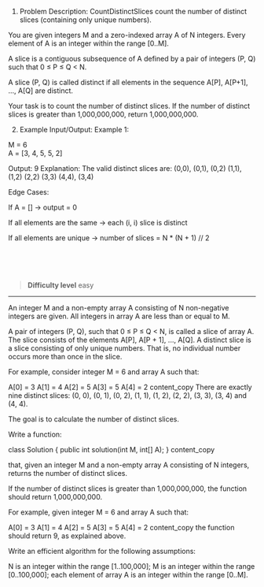 1. Problem Description: CountDistinctSlices
  count the number of distinct slices (containing only unique numbers).

You are given integers M and a zero-indexed array A of N integers. Every element of A is an integer within the range [0..M].

A slice is a contiguous subsequence of A defined by a pair of integers (P, Q) such that 0 ≤ P ≤ Q < N.

A slice (P, Q) is called distinct if all elements in the sequence A[P], A[P+1], ..., A[Q] are distinct.

Your task is to count the number of distinct slices. If the number of distinct slices is greater than 1,000,000,000, return 1,000,000,000.

2. Example Input/Output:
Example 1:

M = 6  
A = [3, 4, 5, 5, 2]

Output: 9
Explanation:
The valid distinct slices are:
  (0,0), (0,1), (0,2)
  (1,1), (1,2)
  (2,2)
  (3,3)
  (4,4), (3,4)

Edge Cases:

If A = [] → output = 0

If all elements are the same → each (i, i) slice is distinct

If all elements are unique → number of slices = N * (N + 1) // 2


<br><br><br>

> **Difficulty level**
> easy

---

An integer M and a non-empty array A consisting of N non-negative integers are given. All integers in array A are less than or equal to M.

A pair of integers (P, Q), such that 0 ≤ P ≤ Q < N, is called a slice of array A. The slice consists of the elements A[P], A[P + 1], ..., A[Q]. A distinct slice is a slice consisting of only unique numbers. That is, no individual number occurs more than once in the slice.

For example, consider integer M = 6 and array A such that:

A[0] = 3 A[1] = 4 A[2] = 5 A[3] = 5 A[4] = 2
content_copy
There are exactly nine distinct slices: (0, 0), (0, 1), (0, 2), (1, 1), (1, 2), (2, 2), (3, 3), (3, 4) and (4, 4).

The goal is to calculate the number of distinct slices.

Write a function:

class Solution { public int solution(int M, int[] A); }
content_copy

that, given an integer M and a non-empty array A consisting of N integers, returns the number of distinct slices.

If the number of distinct slices is greater than 1,000,000,000, the function should return 1,000,000,000.

For example, given integer M = 6 and array A such that:

A[0] = 3 A[1] = 4 A[2] = 5 A[3] = 5 A[4] = 2
content_copy
the function should return 9, as explained above.

Write an efficient algorithm for the following assumptions:

N is an integer within the range [1..100,000];
M is an integer within the range [0..100,000];
each element of array A is an integer within the range [0..M].